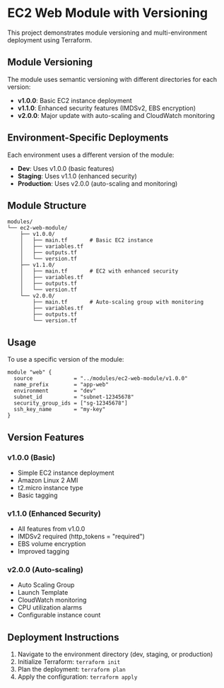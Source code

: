 # EC2 Web Module with Versioning

This project demonstrates module versioning and multi-environment deployment using Terraform.

## Module Versioning

The module uses semantic versioning with different directories for each version:

- **v1.0.0**: Basic EC2 instance deployment
- **v1.1.0**: Enhanced security features (IMDSv2, EBS encryption)
- **v2.0.0**: Major update with auto-scaling and CloudWatch monitoring

## Environment-Specific Deployments

Each environment uses a different version of the module:

- **Dev**: Uses v1.0.0 (basic features)
- **Staging**: Uses v1.1.0 (enhanced security)
- **Production**: Uses v2.0.0 (auto-scaling and monitoring)

## Module Structure

```
modules/
└── ec2-web-module/
    ├── v1.0.0/
    │   ├── main.tf       # Basic EC2 instance
    │   ├── variables.tf
    │   ├── outputs.tf
    │   └── version.tf
    ├── v1.1.0/
    │   ├── main.tf       # EC2 with enhanced security
    │   ├── variables.tf
    │   ├── outputs.tf
    │   └── version.tf
    └── v2.0.0/
        ├── main.tf       # Auto-scaling group with monitoring
        ├── variables.tf
        ├── outputs.tf
        └── version.tf
```

## Usage

To use a specific version of the module:

```hcl
module "web" {
  source             = "../modules/ec2-web-module/v1.0.0"
  name_prefix        = "app-web"
  environment        = "dev"
  subnet_id          = "subnet-12345678"
  security_group_ids = ["sg-12345678"]
  ssh_key_name       = "my-key"
}
```

## Version Features

### v1.0.0 (Basic)
- Simple EC2 instance deployment
- Amazon Linux 2 AMI
- t2.micro instance type
- Basic tagging

### v1.1.0 (Enhanced Security)
- All features from v1.0.0
- IMDSv2 required (http_tokens = "required")
- EBS volume encryption
- Improved tagging

### v2.0.0 (Auto-scaling)
- Auto Scaling Group
- Launch Template
- CloudWatch monitoring
- CPU utilization alarms
- Configurable instance count

## Deployment Instructions

1. Navigate to the environment directory (dev, staging, or production)
2. Initialize Terraform: `terraform init`
3. Plan the deployment: `terraform plan`
4. Apply the configuration: `terraform apply`